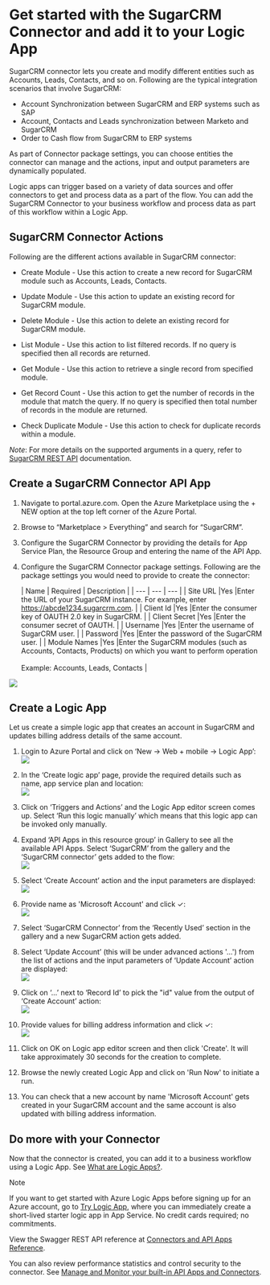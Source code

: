 <properties
   pageTitle="Using the SugarCRM Connector in Logic Apps | Microsoft Azure App Service"
   description="How to create and configure the SugarCRM Connector or API app and use it in a logic app in Azure App Service"
   services="app-service\logic"
   documentationCenter=".net,nodejs,java"
   authors="anuragdalmia"
   manager="dwrede"
   editor=""/>

<tags
   ms.service="app-service-logic"
   ms.devlang="multiple"
   ms.topic="article"
   ms.tgt_pltfrm="na"
   ms.workload="integration"
   ms.date="11/30/2015"
   ms.author="sameerch"/>


# Get started with the SugarCRM Connector and add it to your Logic App
SugarCRM connector lets you create and modify different entities such as Accounts, Leads, Contacts, and so on. Following are the typical integration scenarios that involve SugarCRM:

* Account Synchronization between SugarCRM and ERP systems such as SAP
* Account, Contacts and Leads synchronization between Marketo and SugarCRM
* Order to Cash flow from SugarCRM to ERP systems

As part of Connector package settings, you can choose entities the connector can manage and the actions, input and output parameters are dynamically populated.

Logic apps can trigger based on a variety of data sources and offer connectors to get and process data as a part of the flow. You can add the SugarCRM Connector to your business workflow and process data as part of this workflow within a Logic App. 

## SugarCRM Connector Actions
Following are the different actions available in SugarCRM connector:

* Create Module - Use this action to create a new record for SugarCRM module such as Accounts, Leads, Contacts.

* Update Module - Use this action to update an existing  record for SugarCRM module.

* Delete Module - Use this action to delete an existing record for SugarCRM module.

* List Module - Use this action to list filtered records. If no query is specified then all records are returned.

* Get Module - Use this action to retrieve a single record from specified module.

* Get Record Count - Use this action to get the number of records in the module that match the query. If no query is specified then total number of records in the module are returned.

* Check Duplicate Module - Use this action to check for duplicate records within a module.


*Note*: For more details on the supported arguments in a query, refer to [SugarCRM REST API](https://msdn.microsoft.com/library/dn705870) documentation.

## Create a SugarCRM Connector API App
1. Navigate to portal.azure.com. Open the Azure Marketplace using the + NEW option at the top left corner of the Azure Portal.
2. Browse to “Marketplace > Everything” and search for “SugarCRM”.
3. Configure the SugarCRM Connector by providing the details for App Service Plan, the Resource Group and entering the name of the API App.
4. Configure the SugarCRM Connector package settings. Following are the package settings you would need to provide to create the connector:

   | Name | Required | Description |
| --- | --- | --- |
| Site URL |Yes |Enter the URL of your SugarCRM instance. For example, enter https://abcde1234.sugarcrm.com. |
| Client Id |Yes |Enter the consumer key of OAUTH 2.0 key in SugarCRM.  |
| Client Secret |Yes |Enter the consumer secret of OAUTH. |
| Username |Yes |Enter the username of SugarCRM user. |
| Password |Yes |Enter the password of the SugarCRM user. |
| Module Names |Yes |Enter the SugarCRM modules (such as Accounts, Contacts, Products) on which you want to perform operation<br><br>Example: Accounts, Leads, Contacts   |


![][9]

## Create a Logic App
Let us create a simple logic app that creates an account in SugarCRM and updates billing address details of the same account.

1. Login to Azure Portal and click on ‘New -> Web + mobile -> Logic App’:  
![][1]

2. In the ‘Create logic app’ page, provide the required details such as name, app service plan and location:  
![][2]

3. Click on ‘Triggers and Actions’ and the Logic App editor screen comes up. Select ‘Run this logic manually’ which means that this logic app can be invoked only manually.

4. Expand ‘API Apps in this resource group’ in Gallery to see all the available API Apps. Select ‘SugarCRM’ from the gallery and the ‘SugarCRM connector’ gets added to the flow:  
![][3]

5. Select ‘Create Account’ action and the input parameters are displayed:  
![][4]

6. Provide name as 'Microsoft Account' and click ✓:  
![][5]

7. Select ‘SugarCRM Connector’ from the ‘Recently Used’ section in the gallery and a new SugarCRM action gets added.

8. Select ‘Update Account’ (this will be under advanced actions '...') from the list of actions and the input parameters of ‘Update Account’ action are displayed:  
![][6]

9. Click on ‘...’ next to ‘Record Id’ to pick the "id" value from the output of ‘Create Account’ action:  
![][7]

10. Provide values for billing address information and click ✓:  
![][8]

11. Click on OK on Logic app editor screen and then click 'Create'. It will take approximately 30 seconds for the creation to complete.

12. Browse the newly created Logic App and click on 'Run Now' to initiate a run.

13. You can check that a new account by name 'Microsoft Account' gets created in your SugarCRM account and the same account is also updated with billing address information.


## Do more with your Connector
Now that the connector is created, you can add it to a business workflow using a Logic App. See [What are Logic Apps?](app-service-logic-what-are-logic-apps.md).

> [!NOTE]
> If you want to get started with Azure Logic Apps before signing up for an Azure account, go to [Try Logic App](https://tryappservice.azure.com/?appservice=logic), where you can immediately create a short-lived starter logic app in App Service. No credit cards required; no commitments.
> 
> 
View the Swagger REST API reference at [Connectors and API Apps Reference](http://go.microsoft.com/fwlink/p/?LinkId=529766).

You can also review performance statistics and control security to the connector. See [Manage and Monitor your built-in API Apps and Connectors](app-service-logic-monitor-your-connectors.md).

<!--Image references-->

[1]: ./media/app-service-logic-connector-sugarcrm/1_New_Logic_App.png
[2]: ./media/app-service-logic-connector-sugarcrm/2_Logic_App_Settings.png
[3]: ./media/app-service-logic-connector-sugarcrm/3_Select_SugarCRM_Gallery.png
[4]: ./media/app-service-logic-connector-sugarcrm/4_SugarCRM_Create_Account.png
[5]: ./media/app-service-logic-connector-sugarcrm/5_Create_Account_OK.png
[6]: ./media/app-service-logic-connector-sugarcrm/6_SugarCRM_Update_Account.png
[7]: ./media/app-service-logic-connector-sugarcrm/7_Record_ID_from_Create.png
[8]: ./media/app-service-logic-connector-sugarcrm/8_Update_Account_Address.png
[9]: ./media/app-service-logic-connector-sugarcrm/9_Create_new_SugarCRM_connector.png
